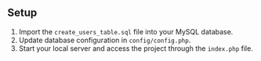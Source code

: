 ## Setup

1. Import the `create_users_table.sql` file into your MySQL database.
2. Update database configuration in `config/config.php`.
3. Start your local server and access the project through the `index.php` file.
